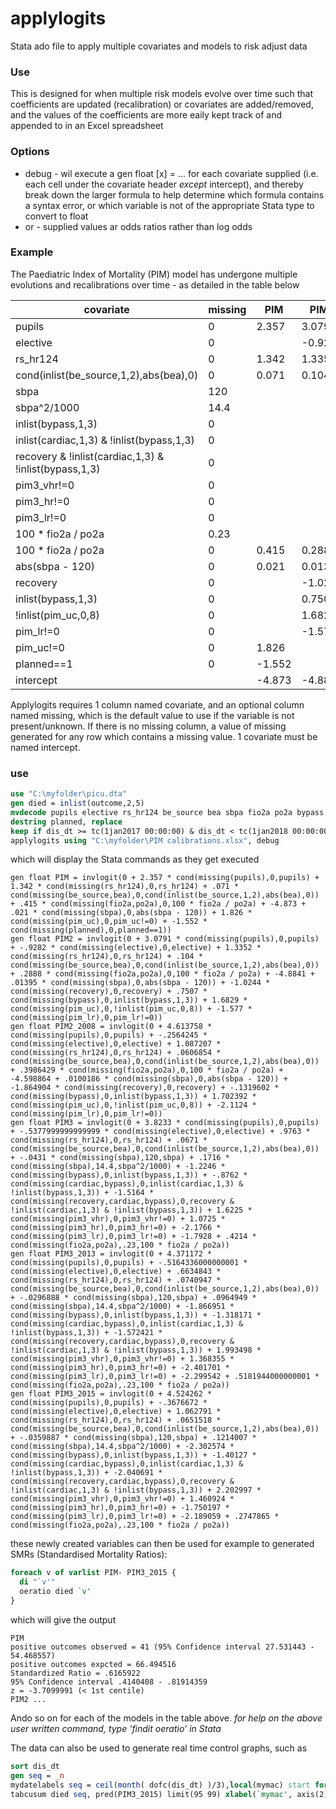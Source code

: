 # applylogits
Stata ado file to apply multiple covariates and models to risk adjust data

### Use
This is designed for when multiple risk models evolve over time such that coefficients are updated (recalibration) or covariates are added/removed, and the values of the coefficients are more eaily kept track of and appended to in an Excel spreadsheet

### Options
- debug - wil execute a gen float [x] = ... for each covariate supplied (i.e. each cell under the covariate header *except* intercept), and thereby break down the larger formula to help determine which formula contains a syntax error, or which variable is not of the appropriate Stata type to convert to float
- or - supplied values ar odds ratios rather than log odds

### Example
The Paediatric Index of Mortality (PIM) model has undergone multiple evolutions and recalibrations over time - as detailed in the table below

covariate | missing | PIM | PIM2 | PIM2_2008 | PIM3 | PIM3_2013 | PIM3_2015
----------|---------|-----|------|-----------|------|-----------|----------
pupils | 0 | 2.357 | 3.0791 | 4.613758 | 3.8233 | 4.371172 | 4.524262
elective | 0 |  | -0.9282 | -0.2564245 | -0.5378 | -0.5164336 | -0.3676672
rs_hr124 | 0 | 1.342 | 1.3352 | 1.087207 | 0.9763 | 0.6634843 | 1.062791
cond(inlist(be_source,1,2),abs(bea),0) | 0 | 0.071 | 0.104 | 0.0606854 | 0.0671 | 0.0740947 | 0.0651518
sbpa | 120 |  |  |  | -0.0431 | -0.0296888 | -0.0359887
sbpa^2/1000 | 14.4 |  |  |  | 0.1716 | 0.0964949 | 0.1214007
inlist(bypass,1,3) | 0 |  |  |  | -1.2246 | -1.866951 | -2.302574
inlist(cardiac,1,3) & !inlist(bypass,1,3) | 0 |  |  |  | -0.8762 | -1.318171 | -1.40127
recovery & !inlist(cardiac,1,3) & !inlist(bypass,1,3) | 0 |  |  |  | -1.5164 | -1.572421 | -2.040691
pim3_vhr!=0 | 0 |  |  |  | 1.6225 | 1.993498 | 2.202997
pim3_hr!=0 | 0 |  |  |  | 1.0725 | 1.368355 | 1.460924
pim3_lr!=0 | 0 |  |  |  | -2.1766 | -2.401701 | -1.750197
100 * fio2a / po2a | 0.23 |  |  |  | 0.4214 | 0.5181944 | 0.2747865
100 * fio2a / po2a | 0 | 0.415 | 0.2888 | 0.3986429 |  |  | 
abs(sbpa - 120) | 0 | 0.021 | 0.01395 | 0.0100186 |  |  | 
recovery | 0 |  | -1.0244 | -1.864904 |  |  | 
inlist(bypass,1,3) | 0 |  | 0.7507 | -0.1319602 |  |  | 
!inlist(pim_uc,0,8) | 0 |  | 1.6829 | 1.702392 |  |  | 
pim_lr!=0 | 0 |  | -1.577 | -2.1124 |  |  | 
pim_uc!=0 | 0 | 1.826 |  |  |  |  | 
planned==1 | 0 | -1.552 |  |  |  |  | 
intercept |  | -4.873 | -4.8841 | -4.598864 | -1.7928 | -2.299542 | -2.189059

Applylogits requires 1 column named covariate, and an optional column named missing, which is the default value to use if the variable is not present/unknown. If there is no missing column, a value of missing generated for any row which contains a missing value.
1 covariate must be named intercept.

### use
```stata
use "C:\myfolder\picu.dta"
gen died = inlist(outcome,2,5)
mvdecode pupils elective rs_hr124 be_source bea sbpa fio2a po2a bypass cardiac recovery pim3_vhr pim3_hr pim3_lr recovery pim_uc pim_lr pim_uc planned, mv(999)
destring planned, replace
keep if dis_dt >= tc(1jan2017 00:00:00) & dis_dt < tc(1jan2018 00:00:00)
applylogits using "C:\myfolder\PIM calibrations.xlsx", debug
```

which will display the Stata commands as they get executed

    gen float PIM = invlogit(0 + 2.357 * cond(missing(pupils),0,pupils) + 1.342 * cond(missing(rs_hr124),0,rs_hr124) + .071 * cond(missing(be_source,bea),0,cond(inlist(be_source,1,2),abs(bea),0)) + .415 * cond(missing(fio2a,po2a),0,100 * fio2a / po2a) + -4.873 + .021 * cond(missing(sbpa),0,abs(sbpa - 120)) + 1.826 * cond(missing(pim_uc),0,pim_uc!=0) + -1.552 * cond(missing(planned),0,planned==1))
    gen float PIM2 = invlogit(0 + 3.0791 * cond(missing(pupils),0,pupils) + -.9282 * cond(missing(elective),0,elective) + 1.3352 * cond(missing(rs_hr124),0,rs_hr124) + .104 * cond(missing(be_source,bea),0,cond(inlist(be_source,1,2),abs(bea),0)) + .2888 * cond(missing(fio2a,po2a),0,100 * fio2a / po2a) + -4.8841 + .01395 * cond(missing(sbpa),0,abs(sbpa - 120)) + -1.0244 * cond(missing(recovery),0,recovery) + .7507 * cond(missing(bypass),0,inlist(bypass,1,3)) + 1.6829 * cond(missing(pim_uc),0,!inlist(pim_uc,0,8)) + -1.577 * cond(missing(pim_lr),0,pim_lr!=0))
    gen float PIM2_2008 = invlogit(0 + 4.613758 * cond(missing(pupils),0,pupils) + -.2564245 * cond(missing(elective),0,elective) + 1.087207 * cond(missing(rs_hr124),0,rs_hr124) + .0606854 * cond(missing(be_source,bea),0,cond(inlist(be_source,1,2),abs(bea),0)) + .3986429 * cond(missing(fio2a,po2a),0,100 * fio2a / po2a) + -4.598864 + .0100186 * cond(missing(sbpa),0,abs(sbpa - 120)) + -1.864904 * cond(missing(recovery),0,recovery) + -.1319602 * cond(missing(bypass),0,inlist(bypass,1,3)) + 1.702392 * cond(missing(pim_uc),0,!inlist(pim_uc,0,8)) + -2.1124 * cond(missing(pim_lr),0,pim_lr!=0))
    gen float PIM3 = invlogit(0 + 3.8233 * cond(missing(pupils),0,pupils) + -.5377999999999999 * cond(missing(elective),0,elective) + .9763 * cond(missing(rs_hr124),0,rs_hr124) + .0671 * cond(missing(be_source,bea),0,cond(inlist(be_source,1,2),abs(bea),0)) + -.0431 * cond(missing(sbpa),120,sbpa) + .1716 * cond(missing(sbpa),14.4,sbpa^2/1000) + -1.2246 * cond(missing(bypass),0,inlist(bypass,1,3)) + -.8762 * cond(missing(cardiac,bypass),0,inlist(cardiac,1,3) & !inlist(bypass,1,3)) + -1.5164 * cond(missing(recovery,cardiac,bypass),0,recovery & !inlist(cardiac,1,3) & !inlist(bypass,1,3)) + 1.6225 * cond(missing(pim3_vhr),0,pim3_vhr!=0) + 1.0725 * cond(missing(pim3_hr),0,pim3_hr!=0) + -2.1766 * cond(missing(pim3_lr),0,pim3_lr!=0) + -1.7928 + .4214 * cond(missing(fio2a,po2a),.23,100 * fio2a / po2a))
    gen float PIM3_2013 = invlogit(0 + 4.371172 * cond(missing(pupils),0,pupils) + -.5164336000000001 * cond(missing(elective),0,elective) + .6634843 * cond(missing(rs_hr124),0,rs_hr124) + .0740947 * cond(missing(be_source,bea),0,cond(inlist(be_source,1,2),abs(bea),0)) + -.0296888 * cond(missing(sbpa),120,sbpa) + .0964949 * cond(missing(sbpa),14.4,sbpa^2/1000) + -1.866951 * cond(missing(bypass),0,inlist(bypass,1,3)) + -1.318171 * cond(missing(cardiac,bypass),0,inlist(cardiac,1,3) & !inlist(bypass,1,3)) + -1.572421 * cond(missing(recovery,cardiac,bypass),0,recovery & !inlist(cardiac,1,3) & !inlist(bypass,1,3)) + 1.993498 * cond(missing(pim3_vhr),0,pim3_vhr!=0) + 1.368355 * cond(missing(pim3_hr),0,pim3_hr!=0) + -2.401701 * cond(missing(pim3_lr),0,pim3_lr!=0) + -2.299542 + .5181944000000001 * cond(missing(fio2a,po2a),.23,100 * fio2a / po2a))
    gen float PIM3_2015 = invlogit(0 + 4.524262 * cond(missing(pupils),0,pupils) + -.3676672 * cond(missing(elective),0,elective) + 1.062791 * cond(missing(rs_hr124),0,rs_hr124) + .0651518 * cond(missing(be_source,bea),0,cond(inlist(be_source,1,2),abs(bea),0)) + -.0359887 * cond(missing(sbpa),120,sbpa) + .1214007 * cond(missing(sbpa),14.4,sbpa^2/1000) + -2.302574 * cond(missing(bypass),0,inlist(bypass,1,3)) + -1.40127 * cond(missing(cardiac,bypass),0,inlist(cardiac,1,3) & !inlist(bypass,1,3)) + -2.040691 * cond(missing(recovery,cardiac,bypass),0,recovery & !inlist(cardiac,1,3) & !inlist(bypass,1,3)) + 2.202997 * cond(missing(pim3_vhr),0,pim3_vhr!=0) + 1.460924 * cond(missing(pim3_hr),0,pim3_hr!=0) + -1.750197 * cond(missing(pim3_lr),0,pim3_lr!=0) + -2.189059 + .2747865 * cond(missing(fio2a,po2a),.23,100 * fio2a / po2a))

these newly created variables can then be used for example to generated SMRs (Standardised Mortality Ratios):

```stata
foreach v of varlist PIM- PIM3_2015 {
  di "`v'"
  oeratio died `v'
}
```

which will give the output

    PIM
    positive outcomes observed = 41 (95% Confidence interval 27.531443 - 54.468557)
    positive outcomes expcted = 66.494516
    Standardized Ratio = .6165922
    95% Confidence interval .4140408 - .81914359
    z = -3.7099991 (< 1st centile)
    PIM2 ...
   
Ando so on for each of the models in the table above. *for help on the above user written command, type 'findit oeratio' in Stata*

The data can also be used to generate real time control graphs, such as
```stata
sort dis_dt
gen seq = _n
mydatelabels seq = ceil(month( dofc(dis_dt) )/3),local(mymac) start format(%tcMon_'YY)
tabcusum died seq, pred(PIM3_2015) limit(95 99) xlabel(`mymac', axis(2)) xaxis(1 2)
```
